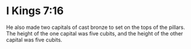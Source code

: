 # I Kings 7:16

He also made two capitals of cast bronze to set on the tops of the pillars. The height of the one capital was five cubits, and the height of the other capital was five cubits.
